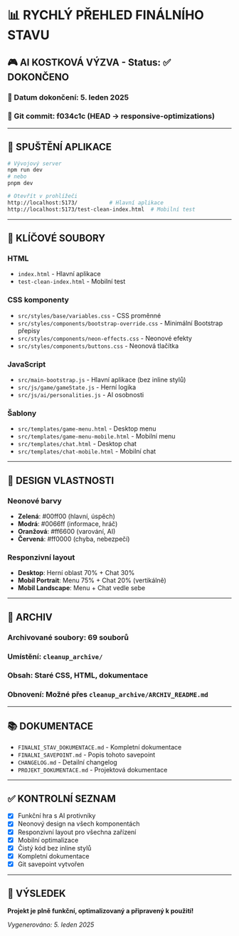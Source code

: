 # 📊 RYCHLÝ PŘEHLED FINÁLNÍHO STAVU

## 🎮 **AI KOSTKOVÁ VÝZVA** - Status: ✅ DOKONČENO

### **📅 Datum dokončení**: 5. leden 2025
### **🔗 Git commit**: f034c1c (HEAD -> responsive-optimizations)

---

## 🚀 **SPUŠTĚNÍ APLIKACE**

```bash
# Vývojový server
npm run dev
# nebo
pnpm dev

# Otevřít v prohlížeči
http://localhost:5173/          # Hlavní aplikace
http://localhost:5173/test-clean-index.html  # Mobilní test
```

---

## 📁 **KLÍČOVÉ SOUBORY**

### **HTML**
- `index.html` - Hlavní aplikace
- `test-clean-index.html` - Mobilní test

### **CSS komponenty**
- `src/styles/base/variables.css` - CSS proměnné
- `src/styles/components/bootstrap-override.css` - Minimální Bootstrap přepisy
- `src/styles/components/neon-effects.css` - Neonové efekty
- `src/styles/components/buttons.css` - Neonová tlačítka

### **JavaScript**
- `src/main-bootstrap.js` - Hlavní aplikace (bez inline stylů)
- `src/js/game/gameState.js` - Herní logika
- `src/js/ai/personalities.js` - AI osobnosti

### **Šablony**
- `src/templates/game-menu.html` - Desktop menu
- `src/templates/game-menu-mobile.html` - Mobilní menu
- `src/templates/chat.html` - Desktop chat
- `src/templates/chat-mobile.html` - Mobilní chat

---

## 🎨 **DESIGN VLASTNOSTI**

### **Neonové barvy**
- **Zelená**: #00ff00 (hlavní, úspěch)
- **Modrá**: #0066ff (informace, hráč)
- **Oranžová**: #ff6600 (varování, AI)
- **Červená**: #ff0000 (chyba, nebezpečí)

### **Responzivní layout**
- **Desktop**: Herní oblast 70% + Chat 30%
- **Mobil Portrait**: Menu 75% + Chat 20% (vertikálně)
- **Mobil Landscape**: Menu + Chat vedle sebe

---

## 🧹 **ARCHIV**

### **Archivované soubory**: 69 souborů
### **Umístění**: `cleanup_archive/`
### **Obsah**: Staré CSS, HTML, dokumentace
### **Obnovení**: Možné přes `cleanup_archive/ARCHIV_README.md`

---

## 📚 **DOKUMENTACE**

- `FINALNI_STAV_DOKUMENTACE.md` - Kompletní dokumentace
- `FINALNI_SAVEPOINT.md` - Popis tohoto savepoint
- `CHANGELOG.md` - Detailní changelog
- `PROJEKT_DOKUMENTACE.md` - Projektová dokumentace

---

## ✅ **KONTROLNÍ SEZNAM**

- [x] Funkční hra s AI protivníky
- [x] Neonový design na všech komponentách
- [x] Responzivní layout pro všechna zařízení
- [x] Mobilní optimalizace
- [x] Čistý kód bez inline stylů
- [x] Kompletní dokumentace
- [x] Git savepoint vytvořen

---

## 🎉 **VÝSLEDEK**

**Projekt je plně funkční, optimalizovaný a připravený k použití!**

*Vygenerováno: 5. leden 2025*

